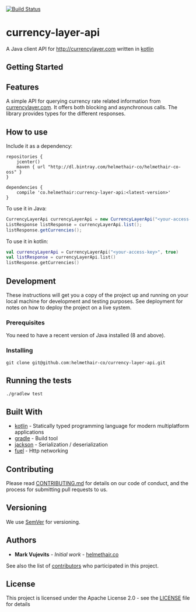[![Build Status](https://travis-ci.org/helmethair-co/currency-layer-api.svg?branch=master)](https://travis-ci.org/helmethair-co/currency-layer-api)
# currency-layer-api

A Java client API for http://currencylayer.com written in [kotlin](http://kotlinlang.org/)

## Getting Started

## Features

A simple API for querying currency rate related information from [currencylayer.com](currencylayer.com). It offers both blocking and asynchronous calls. The library provides types for the different responses.

## How to use

Include it as a dependency:

```
repositories {
    jcenter()
    maven { url "http://dl.bintray.com/helmethair-co/helmethair-co-oss" }
}

dependencies {
    compile 'co.helmethair:currency-layer-api:<latest-version>'
}
```

To use it in Java:
```Java
CurrencyLayerApi currencyLayerApi = new CurrencyLayerApi("<your-access-key>", true);
ListResponse listResponse = currencyLayerApi.list();
listResponse.getCurrencies();
```


To use it in kotlin:
```kotlin
val currencyLayerApi = CurrencyLayerApi("<your-access-key>", true)
val listResponse = currencyLayerApi.list()
listResponse.getCurrencies()
```
## Development

These instructions will get you a copy of the project up and running on your local machine for development and testing purposes. See deployment for notes on how to deploy the project on a live system.

### Prerequisites

You need to have a recent version of Java installed (8 and above). 

### Installing

```
git clone git@github.com:helmethair-co/currency-layer-api.git
```

## Running the tests

```
./gradlew test
```

## Built With

* [kotlin](http://kotlinlang.org/) - Statically typed programming language for modern multiplatform applications
* [gradle](http://gradle.org/) - Build tool
* [jackson](https://github.com/FasterXML/jackson-module-kotlin/) - Serialization / deserialization
* [fuel](https://github.com/kittinunf/Fuel) - Http networking

## Contributing

Please read [CONTRIBUTING.md](CONTRIBUTING.md) for details on our code of conduct, and the process for submitting pull requests to us.

## Versioning

We use [SemVer](http://semver.org/) for versioning.

## Authors

* **Mark Vujevits** - *Initial work* - [helmethair.co](https://github.com/helmethair-co)

See also the list of [contributors](https://github.com/helmethair-co/currency-layer-api/contributors) who participated in this project.

## License

This project is licensed under the Apache License 2.0 - see the [LICENSE](LICENSE) file for details
